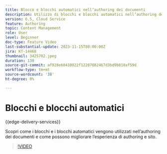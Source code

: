 ```yaml
---
title: Blocco e blocchi automatici nell’authoring dei documenti
description: Utilizzo di blocchi e blocchi automatici nell’authoring dei documenti.
version: 6.5, Cloud Service
feature: Authoring
topic: Content Management
role: User
level: Beginner
doc-type: Feature Video
last-substantial-update: 2023-11-15T00:00:00Z
jira: KT-14468
thumbnail: 3425702.jpeg
duration: 130
source-git-commit: af928e60410022f12207082467d3bd9b818af59d
workflow-type: tm+mt
source-wordcount: '38'
ht-degree: 0%

---
```



# Blocchi e blocchi automatici

{{edge-delivery-services}}

Scopri come i blocchi e i blocchi automatici vengono utilizzati nell’authoring dei documenti e come possono migliorare l’esperienza di authoring e sito.

>[!VIDEO](https://video.tv.adobe.com/v/3425703/?learn=on)
